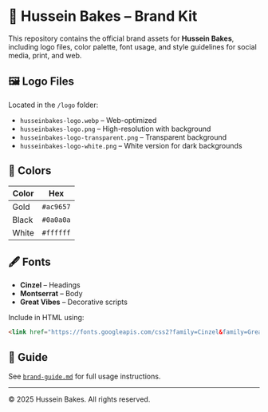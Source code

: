 # 🎨 Hussein Bakes – Brand Kit

This repository contains the official brand assets for **Hussein Bakes**, including logo files, color palette, font usage, and style guidelines for social media, print, and web.

## 🖼 Logo Files

Located in the `/logo` folder:
- `husseinbakes-logo.webp` – Web-optimized
- `husseinbakes-logo.png` – High-resolution with background
- `husseinbakes-logo-transparent.png` – Transparent background
- `husseinbakes-logo-white.png` – White version for dark backgrounds

## 🎨 Colors

| Color       | Hex       |
|-------------|-----------|
| Gold        | `#ac9657` |
| Black       | `#0a0a0a` |
| White       | `#ffffff` |

## 🖋 Fonts

- **Cinzel** – Headings
- **Montserrat** – Body
- **Great Vibes** – Decorative scripts

Include in HTML using:
```html
<link href="https://fonts.googleapis.com/css2?family=Cinzel&family=Great+Vibes&family=Montserrat&display=swap" rel="stylesheet">
```

## 📖 Guide

See [`brand-guide.md`](./brand-guide.md) for full usage instructions.

---

© 2025 Hussein Bakes. All rights reserved.
